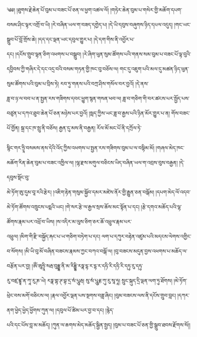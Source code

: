 ﻿  
༄༅། །ཐུགས་རྗེ་ཆེན་པོ་བུམ་པ་བཟང་པོ་ཅན་ལ་ཕྱག་འཚལ་ལོ། །གཏེར་ཆེན་བུམ་པ་གསེར་གྱི་མཆོག་དཔག་བསམ་ཤིང་ལྟར་འགྲོ་བ་ཡི། །རེ་བཞིན་ཡལ་ག་བཟད་དགྱེད་པ། །དེ་ཡི་དབུས་བཞུགས་ཉིད་དཔལ་འདུད། །གང་ཡང་སྒྲུབ་པོ་བློ་གྲོས་ཆེ། །དད་དང་ལྡན་ཡང་དབུལ་གྱུར་པ། །དེ་དག་གིས་ནི་འབྱོར་པ་  
དང། །དངོས་གྲུབ་ལྷན་ཅིག་འཕགས་པ་བསྒྲུབ། །རེ་ཞིག་ཕུན་སུམ་ཚོགས་པའི་གནས་སམ་བུམ་པ་བཟང་པོ་ལྟ་བུའི་དབྱིབས་ཀྱི་གཞིར་དེ་དང་འདྲ་བའི་བསམ་གཏན་གྱི་ཁང་བུ་བཅོས་ལ། གང་དུ་འཇུག་པའི་མལ་དུ་མཚན་ཉིད་ཕུན་སུམ་ཚོགས་པའི་བུམ་པ་བྲིས་ཏེ། རབ་ཏུ་གནས་པའི་བཀྲ་ཤིས་གསོལ་བར་བྱའོ། །དེ་ནས་  
ཟླ་བ་ཉ་ལ་བབ་པ་ན་སྤྱན་རས་གཟིགས་དབང་ཕྱུག་སྙན་གསན་ཕབ་ལ། ཟླ་བ་གཅིག་གི་བར་ཚངས་པར་སྤྱོད་པས་བཙུན་པ་དཀའ་ཐུབ་ཆེན་པོ་ཅན་མཉེས་པར་བྱའོ། །སླད་ཀྱིས་ཡང་ཟླ་བ་རྒྱས་པའི་ཉིན་མོར་གྱུར་པ་ན། གོས་བཟང་པོ་གྱོན། སྐྲ་དང་ཁ་སྤུ་ནི་བཅོས། རྒྱན་དུ་མས་ནི་བརྒྱན། རོལ་མོ་མང་པོ་ནི་དཀྲོལ་ཏེ་  
  
སྙིང་གར་ཧྲཱི་བསམས་ནས་དེའི་འོད་ཀྱིས་འཕགས་པ་སྤྱན་རས་གཟིགས་བུམ་པ་ལ་བསྟིམ་མོ། །གཞལ་མེད་ཁང་མཆོག་རིན་ཆེན་བུམ་པ་བཟང་འཁྱིལ་ལ། །ལྷ་རྫས་མགུལ་བཅིངས་ཡིད་བཞིན་ཡལ་ག་འབྲས་བུས་བརྒྱན། །དེ་དབུས་སྡོང་བུ་  
མེ་ཏོག་ཨུ་དུམ་བཱ་རའི་རྩེར། །འཇིག་རྟེན་གསུམ་སྐྱོབ་དམར་མཛེས་ནོར་གྱི་རྒྱུན་ཅན་བསྒོམ། །དཔག་མེད་ལོ་འདབ་མེ་ཏོག་ཚོགས་འཁྲུངས་པདྨའི་ཡང། །གེ་སར་རྩེ་ལ་རྒྱལ་སྲས་ཆོས་མང་སྟོན་པ་དང། །རྩེ་དགའ་མཆོད་པའི་ལྷ་ཚོགས་རྣམ་པར་འཕྲོ་བ་ཡིས། །ས་འདིར་མ་ལུས་ཅིག་ཅར་ཆོ་འཕྲུལ་རྣམ་པར་  
འཕྲུལ། །མིག་གི་རྫི་བསྐྱོད་རྐང་པ་ཡ་གཅིག་བཏེག་པ་དང། ལག་པ་དཀུར་བརྟེན་འཛུམ་པའི་མདངས་ལེགས་འགྱིང་བ་སོགས། །མི་ཡི་བུ་མོ་བཞིན་བཟངས་རྣམས་ཀྱང་བཀའ་བསྒོ་ལ། །བུ་བཟངས་མདུན་བྱས་འཕགས་པ་མཆོད་ལ་བརྩོན་པར་བྱ། །ཨོཾ་ཨཱཧྲཱི་སརྦ་བུདྡྷ་ནི་མ་རིདྡྷི་རཏྣ་དྷ་ར་དྷ་ར་དཧི་རི་དཧི་རི་དཧུ་རུ་དཧུ་  
རུ་བཛྲ་ཛྙཱ་ན་ཀཱ་རུ་ཎ་ཡེ། རཏྣ་གྷ་ཊ་བྷ་དྲ་སཾ་པཱུརྦ། སུ་སཾ་པཱུརྞ་ཀུ་རུ་སཱ་ཧཱ། སྲུང་སྐུད་དྲི་ལྡན་ལག་ཏུ་ཐོགས། །མེ་ཏོག་ཕྲེང་བས་མགོ་བཅིངས་ལ། །རྣལ་འབྱོར་ལྡན་པས་སྔགས་བཟླ་ཞིང། །བུམ་བཟངས་ལས་ནི་དངོས་གྲུབ་བླང། །དཀར་ནག་ཕྱེད་ཕྱེད་ཕྱོགས་ཀུན་ལ། །དབུལ་པོ་ཚིམ་པར་བྱ་བ་དང། །རྙེད་  
པའི་དང་པོས་བླ་མ་མཆོད། །ཀུན་ལ་ཆགས་མེད་མཆོད་སྦྱིན་སྤྱད། །བུམ་པ་བཟང་པོ་ཅན་གྱི་སྒྲུབ་ཐབས་རྫོགས་སོ།།  
  
  
